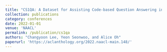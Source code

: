 ```yaml
---
title: "CS1QA: A Dataset for Assisting Code-based Question Answering in an Introductory Programming Course"
collection: publications
category: conferences
date: 2022-01-01
venue: 'NAACL'
permalink: /publication/cs1qa
authors: "Changyoon Lee, Yeon Seonwoo, and Alice Oh"
paperurl: 'https://aclanthology.org/2022.naacl-main.148/'
---
```

